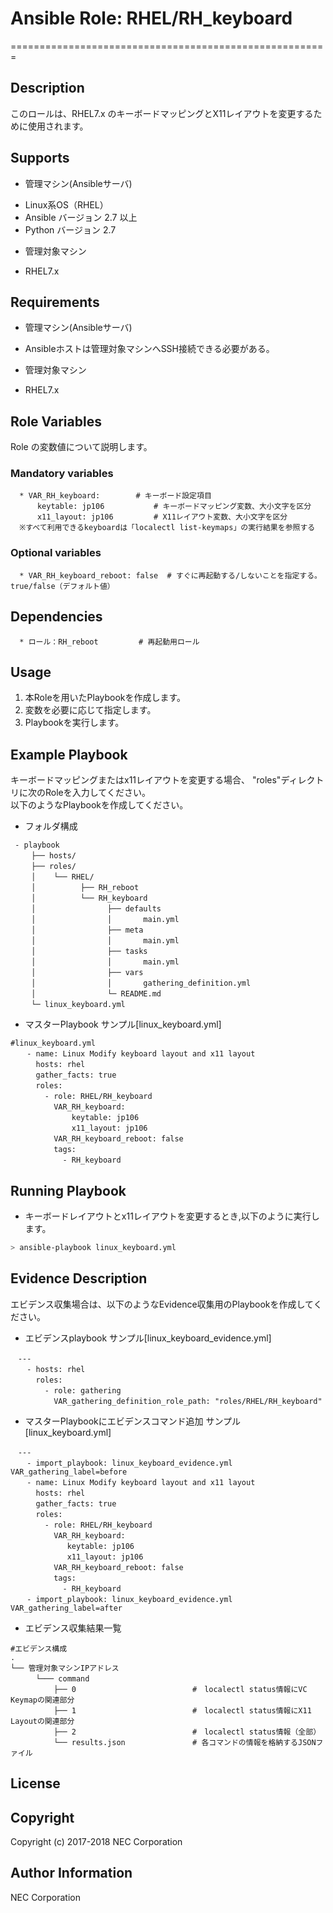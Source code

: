 # Ansible Role: RHEL/RH\_keyboard
=======================================================

## Description
このロールは、RHEL7.x のキーボードマッピングとX11レイアウトを変更するために使用されます。

## Supports
- 管理マシン(Ansibleサーバ)  
 * Linux系OS（RHEL）
 * Ansible バージョン 2.7 以上
 * Python バージョン 2.7  
- 管理対象マシン  
 * RHEL7.x

## Requirements
- 管理マシン(Ansibleサーバ)  
 * Ansibleホストは管理対象マシンへSSH接続できる必要がある。
- 管理対象マシン  
 * RHEL7.x

## Role Variables
Role の変数値について説明します。

### Mandatory variables
~~~
  * VAR_RH_keyboard:        # キーボード設定項目  
      keytable: jp106           # キーボードマッピング変数、大小文字を区分  
      x11_layout: jp106         # X11レイアウト変数、大小文字を区分  
  ※すべて利用できるkeyboardは「localectl list-keymaps」の実行結果を参照する
~~~

### Optional variables  

~~~
  * VAR_RH_keyboard_reboot: false  # すぐに再起動する/しないことを指定する。true/false（デフォルト値）  
~~~

## Dependencies  

~~~
  * ロール：RH_reboot         # 再起動用ロール
~~~

## Usage  

1. 本Roleを用いたPlaybookを作成します。
2. 変数を必要に応じて指定します。
3. Playbookを実行します。

## Example Playbook

キーボードマッピングまたはx11レイアウトを変更する場合、 "roles"ディレクトリに次のRoleを入力してください。  
以下のようなPlaybookを作成してください。 

- フォルダ構成 
~~~
 - playbook
　   ├── hosts/
　   ├── roles/
　   │    └── RHEL/
　   │          ├── RH_reboot
　   │          └── RH_keyboard
　   │                ├── defaults
　   │                │       main.yml
　   │                ├── meta
　   │                │       main.yml
　   │                ├── tasks
　   │                │       main.yml
　   │                ├── vars
　   │                │       gathering_definition.yml
　   │                └─ README.md
　   └─ linux_keyboard.yml
~~~

- マスターPlaybook サンプル[linux\_keyboard.yml]  
~~~
#linux_keyboard.yml
　  - name: Linux Modify keyboard layout and x11 layout
　    hosts: rhel
　    gather_facts: true
　    roles:
　      - role: RHEL/RH_keyboard
　        VAR_RH_keyboard:
　            keytable: jp106
　            x11_layout: jp106
　        VAR_RH_keyboard_reboot: false
　        tags:
　          - RH_keyboard
~~~

## Running Playbook

- キーボードレイアウトとx11レイアウトを変更するとき,以下のように実行します。  

~~~sh
> ansible-playbook linux_keyboard.yml
~~~

## Evidence Description

エビデンス収集場合は、以下のようなEvidence収集用のPlaybookを作成してください。  

- エビデンスplaybook サンプル[linux\_keyboard\_evidence.yml]
~~~
　---
　  - hosts: rhel
　    roles:
　      - role: gathering
　        VAR_gathering_definition_role_path: "roles/RHEL/RH_keyboard"
~~~

- マスターPlaybookにエビデンスコマンド追加 サンプル[linux\_keyboard.yml]
~~~
　---
　  - import_playbook: linux_keyboard_evidence.yml VAR_gathering_label=before
　  - name: Linux Modify keyboard layout and x11 layout
　    hosts: rhel
　    gather_facts: true
　    roles:
　      - role: RHEL/RH_keyboard
　        VAR_RH_keyboard:
　           keytable: jp106
　           x11_layout: jp106
　        VAR_RH_keyboard_reboot: false
　        tags:
　          - RH_keyboard
　  - import_playbook: linux_keyboard_evidence.yml VAR_gathering_label=after
~~~

- エビデンス収集結果一覧  
~~~
#エビデンス構成
.
└── 管理対象マシンIPアドレス
　    └─── command
　        ├── 0                          #　localectl status情報にVC Keymapの関連部分
　        ├── 1                          #　localectl status情報にX11 Layoutの関連部分
　        ├── 2                          #　localectl status情報（全部）
　        └── results.json               # 各コマンドの情報を格納するJSONファイル
~~~

## License

## Copyright

Copyright (c) 2017-2018 NEC Corporation

## Author Information

NEC Corporation
